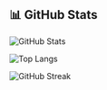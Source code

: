 ## 📊 GitHub Stats

![GitHub Stats](https://github-readme-stats.vercel.app/api?username=pargat-apps&show_icons=true&theme=tokyonight)

![Top Langs](https://github-readme-stats.vercel.app/api/top-langs/?username=pargat-apps&layout=compact&theme=tokyonight)

![GitHub Streak](https://streak-stats.demolab.com?user=pargat-apps&theme=tokyonight)
